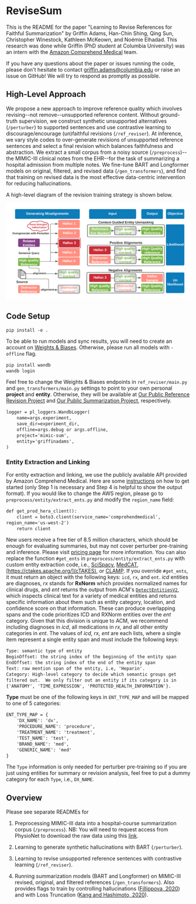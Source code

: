 # ReviseSum

This is the README for the paper "Learning to Revise References for Faithful Summarization" by Griffin Adams, Han-Chin Shing, Qing Sun, Christopher Winestock, Kathleen McKeown, and Noémie Elhadad.  This research was done while Griffin (PhD student at Columbia University) was an intern with the [Amazon Comprehend Medical](https://aws.amazon.com/comprehend/medical/) team.

If you have any questions about the paper or issues running the code, please don't hesitate to contact griffin.adams@columbia.edu or raise an issue on GitHub!  We will try to respond as promptly as possible.

## High-Level Approach

We propose a new approach to improve reference quality which involves revising--not remove--unsupported reference content. Without ground-truth supervision, we construct synthetic unsupported alternatives (`/perturber`) to supported sentences and use contrastive learning to discourage/encourage (un)faithful revisions (`/ref_reviser`). At inference, we vary style codes to over-generate revisions of unsupported reference sentences and select a final revision which balances faithfulness and abstraction. We extract a small corpus from a noisy source (`/preprocess`)--the MIMIC-III clinical notes from the EHR--for the task of summarizing a hospital admission from multiple notes. We fine-tune BART and Longformer models on original, filtered, and revised data (`/gen_transformers`), and find that training on revised data is the most effective data-centric intervention for reducing hallucinations.

A high-level diagram of the revision training strategy is shown below.

![diagram](static/revise_model_contrast.png)

## Code Setup

```
pip install -e .
```

To be able to run models and sync results, you will need to create an account on [Weights & Biases](https://wandb.ai/).  Otherwise, please run all models with `-offline` flag.

```
pip install wandb
wandb login
```

Feel free to change the Weights & Biases endpoints in `ref_reviser/main.py` and `gen_transformers/main.py` settings to point to your own personal **project** and **entity**.  Otherwise, they will be available at [Our Public Reference Revision Project](https://wandb.ai/griffinadams/ref-improve) and [Our Public Summarization Project](https://wandb.ai/griffinadams/mimic-sum), respectively.

```angular2html
logger = pl_loggers.WandbLogger(
    name=args.experiment,
    save_dir=experiment_dir,
    offline=args.debug or args.offline,
    project='mimic-sum',
    entity='griffinadams',
)
```

### Entity Extraction and Linking

For entity extraction and linking, we use the publicly available API provided by Amazon Comprehend Medical.  Here are some [instructions](https://docs.aws.amazon.com/comprehend-medical/latest/dev/comprehendmedical-gettingstarted.html) on how to get started (only Step 1 is necessary and Step 4 is helpful to show the output format).  If you would like to change the AWS region, please go to `preprocess/entity/extract_ents.py` and modify the `region_name` field:

```angular2html
def get_prod_hera_client():
    client = boto3.client(service_name='comprehendmedical', region_name='us-west-2')
    return client
```

New users receive a free tier of 8.5 million characters, which should be enough for evaluating summaries, but may not cover perturber pre-training and inference. Please visit [pricing page](https://aws.amazon.com/comprehend/medical/pricing/) for more information.  You can also replace the function `#get_ents` in `preprocess/entity/extract_ents.py` with custom entity extraction code, i.e., [SciSpacy](https://allenai.github.io/scispacy/), [MedCAT](https://github.com/CogStack/MedCAT), [https://ctakes.apache.org/](cTAKES), or [CLAMP](https://clamp.uth.edu/). If you override `#get_ents`, it must return an object with the following keys: `icd`, `rx`, and `ent`.  *icd* entities are diagnoses, *rx* stands for **RxNorm** which provides normalized names for clinical drugs, and *ent* returns the output from ACM's [`DetectEntitiesV2`](https://docs.aws.amazon.com/comprehend-medical/latest/api/API_DetectEntitiesV2.html), which inspects clinical text for a variety of medical entities and returns specific information about them such as entity category, location, and confidence score on that information.  These can produce overlapping spans and the code prioritizes ICD and RXNorm entities over the *ent* category.  Given that this division is unique to ACM, we recommend including diagnoses in *icd*, all medications in *rx*, and all other entity categories in *ent*.  The values of *icd, rx, ent* are each lists, where a single item represent a single entity span and must include the following keys:

```
Type: semantic type of entity
BeginOffset: the string index of the beginning of the entity span
EndOffset: the string index of the end of the entity span
Text: raw mention span of the entity, i.e, 'Heparin'.
Category: High-level category to decide which semantic groups get filtered out.  We only filter out an entity if its category is in {'ANATOMY', 'TIME_EXPRESSION', 'PROTECTED_HEALTH_INFORMATION'}.
```

**Type** must be one of the following keys in `ENT_TYPE_MAP` and will be mapped to one of 5 categories:

```angular2html
ENT_TYPE_MAP = {
    'DX_NAME': 'dx',
    'PROCEDURE_NAME': 'procedure',
    'TREATMENT_NAME': 'treatment',
    'TEST_NAME': 'test',
    'BRAND_NAME': 'med',
    'GENERIC_NAME': 'med'
}
```

The `Type` information is only needed for perturber pre-training so if you are just using entities for summary or revision analysis, feel free to put a dummy category for each `Type`, i.e., `DX_NAME`.

## Overview

Please see separate READMEs for

1. Preprocessing MIMIC-III data into a hospital-course summarization corpus (`/preprocess`).  NB: You will need to request access from PhysioNet to download the raw data using this [link](https://physionet.org/works/MIMICIIIClinicalDatabase/access.shtml).

2. Learning to generate synthetic hallucinations with BART (`/perturber`).

3. Learning to revise unsupported reference sentences with contrastive learning (`/ref_reviser`).

4. Running summarization models (BART and Longformer) on MIMIC-III revised, original, and filtered references (`/gen_transformers`).  Also provides flags to train by controlling hallucinations ([Fillippova, 2020](https://aclanthology.org/2020.findings-emnlp.76.pdf)) and with Loss Truncation ([Kang and Hashimoto, 2020](https://aclanthology.org/2020.acl-main.66/)).

